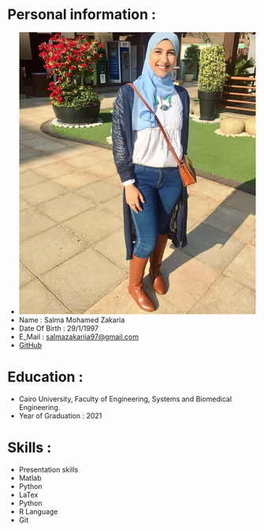 # Personal information : 
* ![](Salma.png)
* Name : Salma Mohamed Zakaria  
* Date Of Birth : 29/1/1997  
* E_Mail : salmazakariia97@gmail.com 
* [GitHub](https://github.com/SalmaZakariia) 
# Education : 
* Cairo University, Faculty of Engineering, Systems and Biomedical Engineering. 
* Year of Graduation : 2021 
# Skills :
* Presentation skills
* Matlab
* Python
* LaTex
* Python
* R Language
* Git